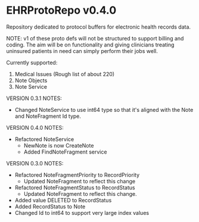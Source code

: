 # EHRProtoRepo v0.4.0

Repository dedicated to protocol buffers for electronic health records data.

NOTE: v1 of these proto defs will not be structured to support billing and coding. The aim will be on functionality and giving clinicians treating uninsured patients in need can simply perform their jobs well.

Currently supported:
1. Medical Issues (Rough list of about 220)
2. Note Objects
3. Note Service

VERSION 0.3.1 NOTES:
- Changed NoteService to use int64 type so that it's aligned with the Note and NoteFragment Id type. 

VERSION 0.4.0 NOTES:
- Refactored NoteService
    - NewNote is now CreateNote
    - Added FindNoteFragment service

VERSION 0.3.0 NOTES:
- Refactored NoteFragmentPriority to RecordPriority
    - Updated NoteFragment to reflect this change
- Refactored NoteFragmentStatus to RecordStatus
    - Updated NoteFragment to reflect this change.
- Added value DELETED to RecordStatus
- Added RecordStatus to Note
- Changed Id to int64 to support very large index values